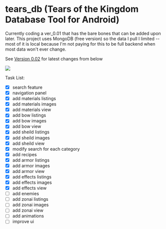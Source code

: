 # tears_db (Tears of the Kingdom Database Tool for Android) 
Currently coding a ver_0.01 that has the bare bones that can be added upon later.
This project uses MongoDB (free version) so the data I pull I limited -- most of it is local because I'm not paying for this to be full backend when most data won't ever change.

See <a href="https://github.com/rbanks4/tears_db/tree/version_0-02">Version 0.02</a> for latest changes from below

<img src="https://github.com/rbanks4/tears_db/assets/8659702/fef139a8-6f6e-4158-bd39-6503cc1e2e62">




Task List:


- [x] search feature
- [x] navigation panel
- [x] add materials listings
- [x] add materials images
- [x] add materials view
- [x] add bow listings
- [x] add bow images
- [x] add bow view
- [x] add sheild listings
- [x] add sheild images
- [x] add sheild view
- [x] modify search for each category
- [x] add recipes
- [x] add armor listings
- [x] add armor images
- [x] add armor view
- [x] add effects listings
- [x] add effects images
- [x] add effects view
- [ ] add enemies
- [ ] add zonai listings
- [ ] add zonai images
- [ ] add zonai view
- [ ] add animations
- [ ] improve ui
